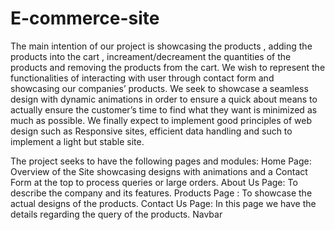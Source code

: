 # E-commerce-site
The main intention of our project is showcasing the products , adding the products into the cart , increament/decreament the quantities of the products and removing the products from the cart. We wish to represent the functionalities of interacting with user through contact form and showcasing our companies’ products. We seek to showcase a seamless design with dynamic animations in order to ensure a quick about means to actually ensure the customer’s time to find what they want is minimized as much as possible.   We finally expect to implement good principles of web design such as Responsive sites, efficient data handling and such to implement a light but stable site.

The project seeks to have the following pages and modules:
Home Page: Overview of the Site showcasing designs with animations and a Contact Form at the top to process queries or large orders.
About Us Page: To describe the company and its features.
Products Page : To showcase the actual designs of the products.
Contact Us Page: In this page we have the details regarding the query of the products.
Navbar

